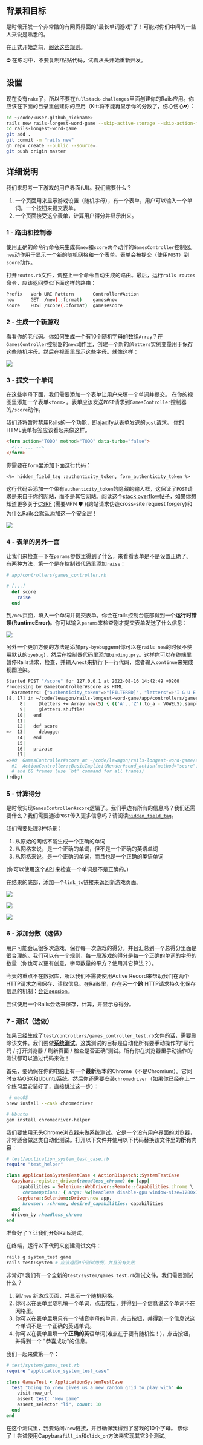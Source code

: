 ## 背景和目标

是时候开发一个非常酷的有网页界面的"最长单词游戏"了！可能对你们中间的一些人来说是熟悉的。

在正式开始之前，[阅读这些规则](https://github.com/lewagon/fullstack-challenges/tree/master/01-Ruby/06-Parsing/02-Numbers-and-Letters)。

⛔️ 在练习中，不要复制/粘贴代码，试着从头开始重新开发。

## 设置

现在没有`rake`了，所以不要在`fullstack-challenges`里面创建你的Rails应用。你应该在下面的目录里创建你的应用（Kitt将不能再显示你的分数了，伤心伤心💔）：

```bash
cd ~/code/<user.github_nickname>
rails new rails-longest-word-game --skip-active-storage --skip-action-mailbox
cd rails-longest-word-game
git add .
git commit -m "rails new"
gh repo create --public --source=.
git push origin master
```

## 详细说明

我们来思考一下游戏的用户界面(UI)。我们需要什么？

1. 一个页面用来显示游戏设置（随机字母），有一个表单，用户可以输入一个单词。一个按钮来提交表单。
2. 一个页面接受这个表单，计算用户得分并显示出来。

### 1 - 路由和控制器

使用正确的命令行命令来生成有`new`和`score`两个动作的`GamesController`控制器。`new`动作用于显示一个新的随机网格和一个表单。表单会被提交（使用`POST`）到`score`动作。

打开`routes.rb`文件，调整上一个命令自动生成的路由。最后，运行`rails routes`命令，应该返回类似下面这样的路由：

```bash
Prefix   Verb URI Pattern       Controller#Action
new      GET  /new(.:format)    games#new
score    POST /score(.:format)  games#score
```

### 2 - 生成一个新游戏

看看你的老代码。你如何生成一个有10个随机字母的数组`Array`？在`GamesController`控制器的`new`动作里，创建一个新的`@letters`实例变量用于保存这些随机字母。然后在视图里显示这些字母。就像这样：

![](https://raw.githubusercontent.com/lewagon/fullstack-images/master/rails/longest-word-game/new_game.png)

### 3 - 提交一个单词

在这些字母下面，我们需要添加一个表单让用户来填一个单词并提交。
在你的视图里添加一个表单`<form>` 。表单应该发送`POST`请求到`GamesController`控制器的`/score`动作。

我们还将暂时禁用Rails的一个功能，即ajaxify从表单发送的`post`请求。
你的HTML表单标签应该看起来像这样。

```html
<form action="TODO" method="TODO" data-turbo="false">
  <!-- ... -->
</form>
```

你需要在`form`里添加下面这行代码：

```erb
<%= hidden_field_tag :authenticity_token, form_authenticity_token %>
```
这行代码会添加一个带有`authenticity_token`的隐藏的输入框，这保证了`POST`请求是来自于你的网站，而不是其它网站。阅读这个[stack overflow帖子](https://stackoverflow.com/questions/941594/understanding-the-rails-authenticity-token)，如果你想知道更多关于[CSRF](https://en.wikipedia.org/wiki/Cross-site_request_forgery) (需要VPN 🛡 )(跨站请求伪造cross-site request forgery)和为什么Rails会默认添加这一个安全层！


![](https://raw.githubusercontent.com/lewagon/fullstack-images/master/rails/longest-word-game/new_game_with_form.png)

### 4 - 表单的另外一面

让我们来检查一下在`params`参数里得到了什么，来看看表单是不是设置正确了。有两种方法，第一个是在控制器代码里添加`raise`：

```ruby
# app/controllers/games_controller.rb

# [...]
  def score
    raise
  end
```

到`/new`页面，填入一个单词并提交表单。你会在rails控制台底部得到一个**运行时错误(RuntimeError)**。你可以输入`params`来检查刚才提交表单发送了什么信息：

![](https://raw.githubusercontent.com/lewagon/fullstack-images/master/rails/longest-word-game/raise.png)

另外一个更加方便的方法是添加`pry-byebug`gem(你可以在`rails new`的时候不使用默认的`byebug`)，然后在控制器代码里添加`binding.pry`。这样你可以在终端里暂停Rails请求，检查，并输入`next`来执行下一行代码，或者输入`continue`来完成视图渲染。

```bash
Started POST "/score" for 127.0.0.1 at 2022-08-16 14:42:49 +0200
Processing by GamesController#score as HTML
  Parameters: {"authenticity_token"=>"[FILTERED]", "letters"=>"I G U E Z Y T H E W", "word"=>"toto"}
[8, 17] in ~/code/lewagon/rails-longest-word-game/app/controllers/games_controller.rb
     8|     @letters += Array.new(5) { (('A'..'Z').to_a - VOWELS).sample }
     9|     @letters.shuffle!
    10|   end
    11|
    12|   def score
=>  13|     debugger
    14|   end
    15|
    16|   private
    17|
=>#0  GamesController#score at ~/code/lewagon/rails-longest-word-game/app/controllers/games_controller.rb:13
  #1  ActionController::BasicImplicitRender#send_action(method="score", args=[]) at ~/.rbenv/versions/3.1.2/lib/ruby/gems/3.1.0/gems/actionpack-7.0.3/lib/action_controller/metal/basic_implicit_render.rb:6
  # and 68 frames (use `bt' command for all frames)
(rdbg)
```

### 5 - 计算得分

是时候实现`GamesController#score`逻辑了。我们手边有所有的信息吗？我们还需要什么？我们需要通过`POST`传入更多信息吗？请阅读[`hidden_field_tag`](http://api.rubyonrails.org/v5.1/classes/ActionView/Helpers/FormTagHelper.html#method-i-hidden_field_tag)。

我们需要处理3种场景：

1. 从原始的网格不能生成一个正确的单词
2. 从网格来说，是一个正确的单词，但不是一个正确的英语单词
3. 从网格来说，是一个正确的单词，而且也是一个正确的英语单词

(你可以使用这个[API](https://wagon-dictionary.herokuapp.com/) 来检查一个单词是不是正确的。)

在结果的底部，添加一个`link_to`链接来返回新游戏页面。

![](https://raw.githubusercontent.com/lewagon/fullstack-images/master/rails/longest-word-game/cant_be_built.png)

![](https://raw.githubusercontent.com/lewagon/fullstack-images/master/rails/longest-word-game/not_english_word.png)

![](https://raw.githubusercontent.com/lewagon/fullstack-images/master/rails/longest-word-game/congrats.png)

### 6 - 添加分数（选做）

用户可能会玩很多次游戏，保存每一次游戏的得分，并且汇总到一个总得分里面是很合理的。我们可以有一个规则，每一局游戏的得分是每一个正确的单词的字母的数量（你也可以更有创意，字母数量的平方？使用其它算法？）。

今天的重点不在数据库，所以我们不需要使用Active Record来帮助我们在两个HTTP请求之间保存、读取信息。在Rails里，存在另一个**跨** HTTP请求持久化保存信息的机制：[会话session](http://guides.rubyonrails.org/action_controller_overview.html#session)。

尝试使用一个Rails会话来保存，计算，并显示总得分。

### 7 - 测试（选做）

如果已经生成了`test/controllers/games_controller_test.rb`文件的话，需要删除该文件。我们要做[**系统测试**](http://guides.rubyonrails.org/testing.html#system-testing)。这类测试的目标是自动化所有要手动操作的"写代码 / 打开浏览器 / 刷新页面 / 检查是否正确"测试。所有你在浏览器里手动操作的测试都可以通过代码来做！


首先，要确保在你的电脑上有一个**最新**版本的Chrome（不是Chromium）。它同时支持OSX和Ubuntu系统。然后你还需要安装`chromedriver`（如果你已经在上一个练习里安装好了，直接跳过这一步）：

```bash
 # macOS
brew install --cask chromedriver

# Ubuntu
gem install chromedriver-helper
```

我们要使用无头Chrome浏览器来做系统测试。它是一个没有用户界面的浏览器，非常适合做这类自动化测试。打开以下文件并使用以下代码替换该文件里的**所有**内容：

```ruby
# test/application_system_test_case.rb
require "test_helper"

class ApplicationSystemTestCase < ActionDispatch::SystemTestCase
  Capybara.register_driver(:headless_chrome) do |app|
    capabilities = Selenium::WebDriver::Remote::Capabilities.chrome \
      chromeOptions: { args: %w[headless disable-gpu window-size=1280x760] }
    Capybara::Selenium::Driver.new app,
      browser: :chrome, desired_capabilities: capabilities
  end
  driven_by :headless_chrome
end
```
准备好了？让我们开始Rails测试。

在终端，运行以下代码来创建测试文件：

```bash
rails g system_test game
rails test:system # 应该返回0个测试用例，并且没有失败
```

非常好! 我们有一个全新的`test/system/games_test.rb`测试文件。我们需要测试什么？

1. 到`/new` 新游戏页面，并显示一个随机网格。
2. 你可以在表单里随机填一个单词，点击按钮，并得到一个信息说这个单词不在网格里。
3. 你可以在表单里填只有一个辅音字母的单词，点击按钮，并得到一个信息说这个单词不是一个正确的英语单词。
4. 你可以在表单里填一个**正确的**英语单词(难点在于要有随机性！)，点击按钮，并得到一个 "恭喜成功"的信息。

我们一起来做第一个：

```ruby
# test/system/games_test.rb
require "application_system_test_case"

class GamesTest < ApplicationSystemTestCase
  test "Going to /new gives us a new random grid to play with" do
    visit new_url
    assert test: "New game"
    assert_selector "li", count: 10
  end
end
```
在这个测试里，我要访问`/new`链接，并且确保我得到了游戏的10个字母。
该你了！尝试使用Capybara`fill_in`和`click_on`方法来实现其它3个测试。
